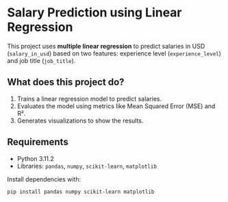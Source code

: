 # Salary Prediction using Linear Regression

This project uses **multiple linear regression** to predict salaries in USD (`salary_in_usd`) based on two features: experience level (`experience_level`) and job title (`job_title`).

## What does this project do?

1. Trains a linear regression model to predict salaries.
2. Evaluates the model using metrics like Mean Squared Error (MSE) and R².
3. Generates visualizations to show the results.

## Requirements

- Python 3.11.2
- Libraries: `pandas`, `numpy`, `scikit-learn`, `matplotlib`

Install dependencies with:

```bash
pip install pandas numpy scikit-learn matplotlib
